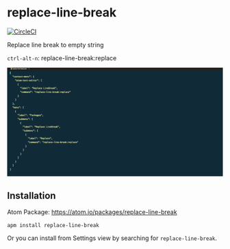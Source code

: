 replace-line-break
======

[![CircleCI](https://circleci.com/gh/mochi8k/replace-line-break.svg?style=shield)](https://circleci.com/gh/mochi8k/replace-line-break)

Replace line break to empty string

`ctrl-alt-n`: replace-line-break:replace

![preview](./replace-line-break.gif)

## Installation
Atom Package: https://atom.io/packages/replace-line-break
```
apm install replace-line-break
```
Or you can install from Settings view by searching for `replace-line-break`.
